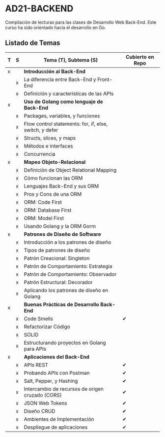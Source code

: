 # AD21-BACKEND

 Compilación de lecturas para las clases de Desarrollo Web Back-End.
 Este curso ha sido orientado hacia el desarrollo en Go.

## Listado de Temas

| T| S | Tema (T), Subtema (S) | Cubierto en Repo |
|--|--|--|--|
| x |  | **Introducción al Back-End** | |
|  | x | La diferencia entre Back-End y Front-End | |
|  | x | Definición y características de las APIs | |
| x |  | **Uso de Golang como lenguaje de Back-End** | |
|  | x | Packages, variables, y funciones | |
|  | x | Flow control statements: for, if, else, switch, y defer | |
|  | x | Structs, slices, y maps | |
|  | x | Métodos e interfaces | |
|  | x | Concurrencia | |
| x |  | **Mapeo Objeto-Relacional** | |
|  | x | Definición de Object Relational Mapping | |
|  | x | Cómo funcionan las ORM | |
|  | x | Lenguajes Back-End y sus ORM | |
|  | x | Pros y Cons de una ORM | |
|  | x | ORM: Code First | |
|  | x | ORM: Database First | |
|  | x | ORM: Model First | |
|  | x | Usando Golang y la ORM Gorm | |
| x |  | **Patrones de Diseño de Software** | |
|  | x | Introducción a los patrones de diseño | |
|  | x | Tipos de patrones de diseño | |
|  | x | Patrón Creacional: Singleton | |
|  | x | Patrón de Comportamiento: Estrategia | |
|  | x | Patrón de Comportamiento: Observador | |
|  | x | Patrón Estructural: Decorador | |
|  | x | Aplicando los patrones de diseño en Golang | |
| x |  | **Buenas Prácticas de Desarrollo Back-End** | |
|  | x | Code Smells | ✔ |
|  | x | Refactorizar Código | |
|  | x | SOLID | |
|  | x | Estructurando proyectos en Golang para APIs | |
| x |  | **Aplicaciones del Back-End** | |
|  | x | APIs REST | ✔ |
|  | x | Probando APIs con Postman | ✔ |
|  | x | Salt, Pepper, y Hashing | ✔ |
|  | x | Intercambio de recursos de origen cruzado (CORS) | ✔ |
|  | x | JSON Web Tokens | ✔ |
|  | x | Diseño CRUD | ✔ |
|  | x | Ambientes de Implementación | ✔ |
|  | x | Despliegue de aplicaciones | ✔ |